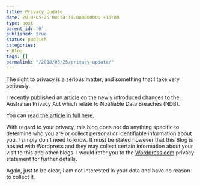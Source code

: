 ```yaml
---
title: Privacy Update
date: 2018-05-25 08:54:19.000000000 +10:00
type: post
parent_id: '0'
published: true
status: publish
categories:
- Blog
tags: []
permalink: "/2018/05/25/privacy-update/"
---
```

The right to privacy is a serious matter, and something that I take very seriously.

I recently published an [article](http://news.retaildirections.com/data-breach-be-aware-and-prepare/) on the newly introduced changes to the Australian Privacy Act which relate to Notifiable Data Breaches (NDB).

You can [read the article in full here.](http://news.retaildirections.com/data-breach-be-aware-and-prepare/)

With regard to your privacy, this blog does not do anything specific to determine who you are or collect personal or identifiable information about you. I simply don't need to know. It must be stated however that this Blog is hosted with Wordpress and they may collect certain information about your visit to this and other blogs. I would refer you to the [Wordpress.com](https://wordpress.com) privacy statement for further details.

Again, just to be clear, I am not interested in your data and have no reason to collect it.

